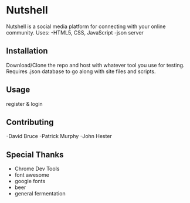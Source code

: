 # Nutshell

Nutshell is a social media platform for connecting with your online community. 
Uses: 
-HTML5, CSS, JavaScript
-json server


## Installation

Download/Clone the repo and host with whatever tool you use for testing.
Requires .json database to go along with site files and scripts.

## Usage

register & login


## Contributing
-David Bruce
-Patrick Murphy
-John Hester



## Special Thanks
- Chrome Dev Tools
- font awesome
- google fonts
- beer
- general fermentation
